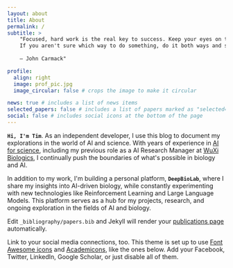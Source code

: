 ```yaml
---
layout: about
title: About
permalink: /
subtitle: >
    "Focused, hard work is the real key to success. Keep your eyes on the goal, and just keep taking the next step towards completing it. 
    If you aren't sure which way to do something, do it both ways and see which works better.
     
    — John Carmack"

profile:
  align: right
  image: prof_pic.jpg
  image_circular: false # crops the image to make it circular

news: true # includes a list of news items
selected_papers: false # includes a list of papers marked as "selected={true}"
social: false # includes social icons at the bottom of the page
---
```


<strong>`Hi, I'm Tim`</strong>. As an independent developer, I use this blog to document my explorations in the world of AI and science. 
With years of experience in [AI for science](https://ai4sciencecommunity.github.io/), including my previous role as a AI Research Manager at [WuXi Biologics](https://www.wuxibiologics.com/), 
I continually push the boundaries of what's possible in biology and AI.

In addition to my work, I'm building a personal platform, <strong>`DeepBioLab`</strong>, where I share my insights into AI-driven biology, 
while constantly experimenting with new technologies like Reinforcement Learning and Large Language Models.
This platform serves as a hub for my projects, research, and ongoing exploration in the fields of AI and biology.

Edit `_bibliography/papers.bib` and Jekyll will render your [publications page](/al-folio/publications/) automatically.

Link to your social media connections, too. This theme is set up to use [Font Awesome icons](https://fontawesome.com/) and [Academicons](https://jpswalsh.github.io/academicons/), like the ones below. Add your Facebook, Twitter, LinkedIn, Google Scholar, or just disable all of them.
